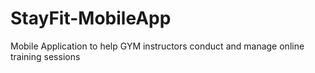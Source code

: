 # StayFit-MobileApp
Mobile Application to help GYM instructors conduct and manage online training sessions
